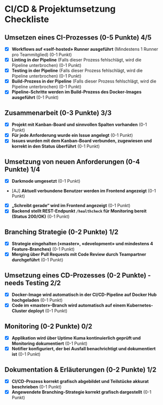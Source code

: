 # CI/CD & Projektumsetzung Checkliste

## Umsetzen eines CI-Prozesses (0-5 Punkte) 4/5

- [x] **Workflows auf «self-hosted» Runner ausgeführt** (Mindestens 1 Runner pro Teammitglied) (0-1 Punkt)
- [x] **Linting in der Pipeline** (Falls dieser Prozess fehlschlägt, wird die Pipeline unterbrochen) (0-1 Punkt)
- [x] **Testing in der Pipeline** (Falls dieser Prozess fehlschlägt, wird die Pipeline unterbrochen) (0-1 Punkt)
- [x] **Build-Prozess in der Pipeline** (Falls dieser Prozess fehlschlägt, wird die Pipeline unterbrochen) (0-1 Punkt)
- [x] **Pipeline-Schritte werden im Build-Prozess des Docker-Images ausgeführt** (0-1 Punkt)

## Zusammenarbeit (0-3 Punkte) 3/3

- [x] **Projekt mit Kanban-Board und sinnvollen Spalten vorhanden** (0-1 Punkt)
- [x] **Für jede Anforderung wurde ein Issue angelegt** (0-1 Punkt)
- [x] **Issues wurden mit dem Kanban-Board verbunden, zugewiesen und korrekt in den Status überführt** (0-1 Punkt)

## Umsetzung von neuen Anforderungen (0-4 Punkte) 1/4

- [x] **Darkmode umgesetzt** (0-1 Punkt)
- [AJ] **Aktuell verbundene Benutzer werden im Frontend angezeigt** (0-1 Punkt)
- [x] **„Schreibt gerade“ wird im Frontend angezeigt** (0-1 Punkt)
- [x] **Backend stellt REST-Endpunkt `/healthcheck` für Monitoring bereit (Status 200/OK)** (0-1 Punkt)

## Branching Strategie (0-2 Punkte) 1/2

- [x] **Strategie eingehalten («master», «development» und mindestens 4 Feature-Branches)** (0-1 Punkt)
- [x] **Merging über Pull Requests mit Code Review durch Teampartner durchgeführt** (0-1 Punkt)

## Umsetzung eines CD-Prozesses (0-2 Punkte) - needs Testing 2/2

- [x] **Docker-Image wird automatisch in der CI/CD-Pipeline auf Docker Hub hochgeladen** (0-1 Punkt)
- [x] **Code im «master»-Branch wird automatisch auf einem Kubernetes-Cluster deployt** (0-1 Punkt)

## Monitoring (0-2 Punkte) 0/2

- [x] **Applikation wird über Uptime Kuma kontinuierlich geprüft und Monitoring dokumentiert** (0-1 Punkt)
- [x] **Notifier konfiguriert, der bei Ausfall benachrichtigt und dokumentiert ist** (0-1 Punkt)

## Dokumentation & Erläuterungen (0-2 Punkte) 1/2

- [x] **CI/CD-Prozess korrekt grafisch abgebildet und Teilstücke akkurat beschrieben** (0-1 Punkt)
- [x] **Angewendete Branching-Strategie korrekt grafisch dargestellt** (0-1 Punkt)
